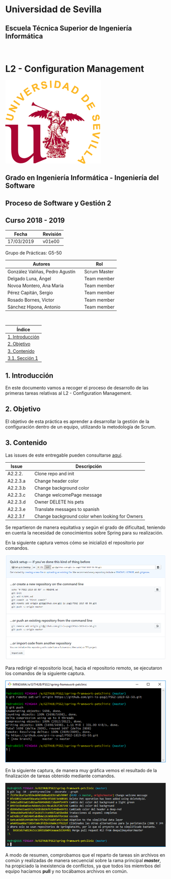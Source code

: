 # Universidad de Sevilla
## Escuela Técnica Superior de Ingeniería Informática
&nbsp;
&nbsp;
# L2 - Configuration Management

![logo us](../images/L2-8-image-logo_us_300.gif)

## Grado en Ingeniería Informática - Ingeniería del Software

## Proceso de Software y Gestión 2
## Curso 2018 - 2019

| Fecha     |    |Revisión |
|-----------|----|----------|
|17/03/2019 |    |v01e00|

Grupo de Prácticas: G5-50

| Autores |     | Rol |
|---------|-----|------|
| González Valiñas, Pedro Agustín |  | Scrum Master |
| Delgado Luna, Ángel             |  | Team member |
| Novoa Montero, Ana María        |  | Team member |
| Pérez Capitán, Sergio           |  | Team member |
| Rosado Bornes, Víctor           |  | Team member |
| Sánchez Hipona, Antonio         |  | Team member |

&nbsp;

| Índice |
|--------|
| [1. Introducción]() |
| [2. Objetivo]() |
| [3. Contenido]() |
| [3.1. Sección 1]() |

## 1. Introducción
En este documento vamos a recoger el proceso de desarrollo de las primeras tareas relativas al L2 - Configuration Management.


## 2. Objetivo
El objetivo de esta práctica es aprender a desarrollar la gestión de la configuración dentro de un equipo, utilizando la metodología de Scrum.


## 3. Contenido
Las issues de este entregable pueden consultarse [aquí](https://github.com/gii-is-psg2/PSG2-1819-G5-50/issues).


| Issue | |Descripción |
|-------|----|-----------|
| A2.2.2. | |Clone repo and init |
| A2.2.3.a| |Change header color |
| A2.2.3.b| |Change background color |
| A2.2.3.c| |Change welcomePage message |
| A2.2.3.d| |Owner DELETE his pets |
| A2.2.3.e| |Translate messages to spanish |
| A2.2.3.f| |Change background color when looking for Owners |

Se repartieron de manera equitativa y según el grado de dificultad, teniendo en cuenta la necesidad de conocimientos sobre Spring para su realización.

En la siguiente captura vemos cómo se inicializó el repositorio por comandos.

![init repo](../images/L2-8-image-git_repo_init.PNG)

Para redirigir el repositorio local, hacia el repositorio remoto, se ejecutaron los comandos de la siguiente captura.

![init repo](../images/L2-8-image-git_remote_and_push.PNG)

En la siguiente captura, de manera muy gráfica vemos el resultado de la finalización de tareas obtenido mediante comandos.

![init repo](../images/L2-8-image-tareas_finish.PNG)

A modo de resumen, comprobamos que el reparto de tareas sin archivos en común y realizadas de manera secuencial sobre la rama principal ***master***, ha propiciado la inexistencia de conflictos, ya que todos los miemrbos del equipo hacíamos **pull** y no tocábamos archivos en común.










